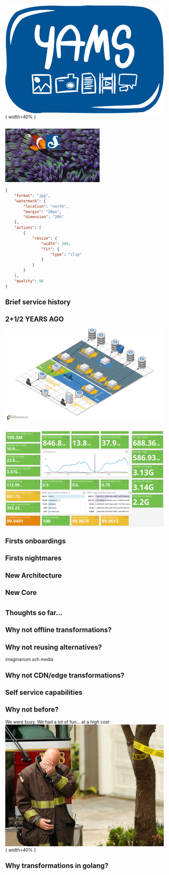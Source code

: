 #

##
![](logo-3nd-round-alt.png){ width=40% }

## 
![](yams_image_test.jpeg)
```json
{
    "format": "jpg",
    "watermark": {
        "location": "north",
        "margin": "20px",
        "dimension": "20%"
    },
    "actions": [
        {
            "resize": {
                "width": 300,
                "fit": {
                    "type": "clip"
                }
            }
        }
    ],
    "quality": 90
}
```


## Brief service history

## 2+1/2 YEARS AGO
![](YAMSarch.png)

##
![](yamsUsage.png)

## Firsts onboardings

## Firsts nightmares

## New Architecture

## New Core

# 

## Thoughts so far...

## Why not offline transformations?

## Why not reusing alternatives?
imaginarium
sch media

## Why not CDN/edge transformations?

## Self service capabilities

## Why not before?

We were busy. We had a lot of fun... at a high cost
![](fireman.jpg){ width=40% }

## Why transformations in golang?
